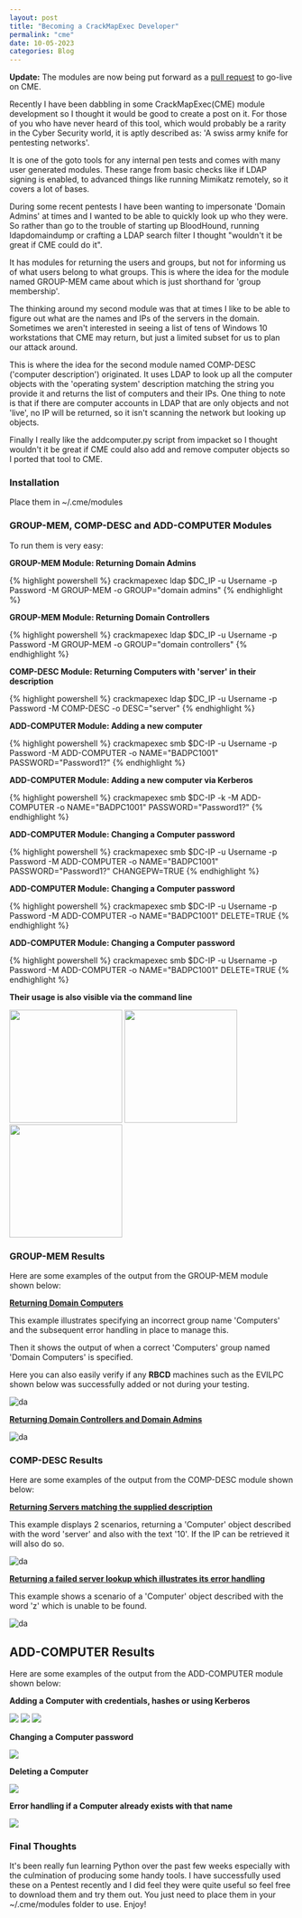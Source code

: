 ```yaml
---
layout: post
title: "Becoming a CrackMapExec Developer"
permalink: "cme"
date: 10-05-2023
categories: Blog
---
```


**Update:** The modules are now being put forward as a [pull request](https://github.com/Porchetta-Industries/CrackMapExec/pull/785) to go-live on CME.

Recently I have been dabbling in some CrackMapExec(CME) module development so I thought it would be good to create a post on it. For those of you who have never heard of this tool, which would probably be a rarity in the Cyber Security world, it is aptly described as: 'A swiss army knife for pentesting networks'.

It is one of the goto tools for any internal pen tests and comes with many user generated modules. These range from basic checks like if LDAP signing is enabled, to advanced things like running Mimikatz remotely, so it covers a lot of bases.

During some recent pentests I have been wanting to impersonate 'Domain Admins' at times and I wanted to be able to quickly look up who they were. So rather than go to the trouble of starting up BloodHound, running ldapdomaindump or crafting a LDAP search filter I thought "wouldn't it be great if CME could do it".

It has modules for returning the users and groups, but not for informing us of what users belong to what groups. This is where the idea for the module named GROUP-MEM came about which is just shorthand for 'group membership'.

The thinking around my second module was that at times I like to be able to figure out what are the names and IPs of the servers in the domain. Sometimes we aren't interested in seeing a list of tens of Windows 10 workstations that CME may return, but just a limited subset for us to plan our attack around.

This is where the idea for the second module named COMP-DESC ('computer description') originated. It uses LDAP to look up all the computer objects with the 'operating system' description matching the string you provide it and returns the list of computers and their IPs. One thing to note is that if there are computer accounts in LDAP that are only objects and not 'live', no IP will be returned, so it isn't scanning the network but looking up objects.

Finally I really like the addcomputer.py script from impacket so I thought wouldn't it be great if CME could also add and remove computer objects so I ported that tool to CME.

### Installation

Place them in ~/.cme/modules

### GROUP-MEM, COMP-DESC and ADD-COMPUTER Modules

To run them is very easy:

**GROUP-MEM Module: Returning Domain Admins**

{% highlight powershell %}
crackmapexec ldap $DC_IP -u Username -p Password -M GROUP-MEM -o GROUP="domain admins"
{% endhighlight %}

**GROUP-MEM Module:  Returning Domain Controllers**

{% highlight powershell %}
crackmapexec ldap $DC_IP -u Username -p Password -M GROUP-MEM -o GROUP="domain controllers"
{% endhighlight %}

**COMP-DESC Module: Returning Computers with 'server' in their description**

{% highlight powershell %}
crackmapexec ldap $DC_IP -u Username -p Password -M COMP-DESC -o DESC="server"
{% endhighlight %}

**ADD-COMPUTER Module: Adding a new computer**

{% highlight powershell %}
crackmapexec smb $DC-IP -u Username -p Password -M ADD-COMPUTER -o NAME="BADPC1001" PASSWORD="Password1?"
{% endhighlight %}

**ADD-COMPUTER Module: Adding a new computer via Kerberos**

{% highlight powershell %}
crackmapexec smb $DC-IP -k -M ADD-COMPUTER -o NAME="BADPC1001" PASSWORD="Password1?"
{% endhighlight %}

**ADD-COMPUTER Module: Changing a Computer password**

{% highlight powershell %}
crackmapexec smb $DC-IP -u Username -p Password -M ADD-COMPUTER -o NAME="BADPC1001" PASSWORD="Password1?" CHANGEPW=TRUE
{% endhighlight %}

**ADD-COMPUTER Module: Changing a Computer password**

{% highlight powershell %}
crackmapexec smb $DC-IP -u Username -p Password -M ADD-COMPUTER -o NAME="BADPC1001" DELETE=TRUE
{% endhighlight %}

**ADD-COMPUTER Module: Changing a Computer password**

{% highlight powershell %}
crackmapexec smb $DC-IP -u Username -p Password -M ADD-COMPUTER -o NAME="BADPC1001" DELETE=TRUE
{% endhighlight %}


**Their usage is also visible via the command line**

<img src="https://raw.githubusercontent.com/Cyb3rC3lt/CrackMapExec-Modules/main/images/GROUP-MEM-OPTIONS.jpg" width="200"/>

<img src="https://raw.githubusercontent.com/Cyb3rC3lt/CrackMapExec-Modules/main/images/COMP-DESC-OPTIONS.jpg" width="200"/>

<img src="https://raw.githubusercontent.com/Cyb3rC3lt/CrackMapExec-Modules/main/images/ADD-OPTIONS.jpg" width="200"/>


### GROUP-MEM Results

Here are some examples of the output from the GROUP-MEM module shown below:

<ins>**Returning Domain Computers**</ins>

This example illustrates specifying an incorrect group name 'Computers' and the subsequent error handling in place to manage this.

Then it shows the output of when a correct 'Computers' group named 'Domain Computers' is specified.

Here you can also easily verify if any **RBCD** machines such as the EVILPC shown below was successfully added or not during your testing.

<img alt="da" src="https://raw.githubusercontent.com/Cyb3rC3lt/CrackMapExec-Modules/main/images/COMPUTERS.jpg"/>

<ins>**Returning Domain Controllers and Domain Admins**</ins>

<img alt="da" src="https://raw.githubusercontent.com/Cyb3rC3lt/CrackMapExec-Modules/main/images/DCDA.jpg"/>


### COMP-DESC Results

Here are some examples of the output from the COMP-DESC module shown below:

<ins>**Returning Servers matching the supplied description**</ins>

This example displays 2 scenarios, returning a 'Computer' object described with the word 'server' and also with the text '10'.
If the IP can be retrieved it will also do so.

<img alt="da" src="https://raw.githubusercontent.com/Cyb3rC3lt/CrackMapExec-Modules/main/images/COMP-DESC.jpg"/>

<ins>**Returning a failed server lookup which illustrates its error handling**</ins>

This example shows a scenario of a 'Computer' object described with the word 'z' which is unable to be found.

<img alt="da" src="https://raw.githubusercontent.com/Cyb3rC3lt/CrackMapExec-Modules/main/images/COMP-DESC-FAIL.jpg"/>

## ADD-COMPUTER Results

Here are some examples of the output from the ADD-COMPUTER module shown below:

**Adding a Computer with credentials, hashes or using Kerberos**

<img src="https://raw.githubusercontent.com/Cyb3rC3lt/CrackMapExec-Modules/main/images/ADD-MACHINE.jpg"/>

<img src="https://raw.githubusercontent.com/Cyb3rC3lt/CrackMapExec-Modules/main/images/ADD-HASH.jpg"/>

<img src="https://raw.githubusercontent.com/Cyb3rC3lt/CrackMapExec-Modules/main/images/ADD-MACHINE-KERB.jpg"/>

**Changing a Computer password**

<img src="https://raw.githubusercontent.com/Cyb3rC3lt/CrackMapExec-Modules/main/images/ADD-CHANGEPW.jpg"/>

**Deleting a Computer**

<img src="https://raw.githubusercontent.com/Cyb3rC3lt/CrackMapExec-Modules/main/images/ADD-DELETE.jpg"/>

**Error handling if a Computer already exists with that name**

<img src="https://raw.githubusercontent.com/Cyb3rC3lt/CrackMapExec-Modules/main/images/ADD-EXISTS.jpg"/>


### Final Thoughts

It's been really fun learning Python over the past few weeks especially with the culmination of producing some handy tools. I have successfully used these on a Pentest recently and I did feel they were quite useful so feel free to download them and try them out. You just need to place them in your ~/.cme/modules folder to use. Enjoy!
